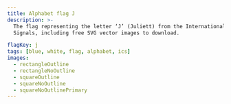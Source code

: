 ```yaml
---
title: Alphabet flag J
description: >-
  The flag representing the letter ‘J’ (Juliett) from the International Code of
  Signals, including free SVG vector images to download.

flagKey: j
tags: [blue, white, flag, alphabet, ics]
images:
  - rectangleOutline
  - rectangleNoOutline
  - squareOutline
  - squareNoOutline
  - squareNoOutlinePrimary
---
```

